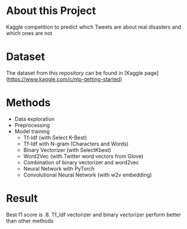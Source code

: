 # About this Project
Kaggle competition to predict which Tweets are about real disasters and which ones are not

# Dataset
The dataset from this repository can be found in [Kaggle page] (https://www.kaggle.com/c/nlp-getting-started)

# Methods
* Data exploration
* Preprocessing
* Model training
  * Tf-Idf (with Select K-Best)
  * Tf-Idf with N-gram (Characters and Words)
  * Binary Vectorizer (with SelectKbest)
  * Word2Vec (with Twitter word vectors from Glove)
  * Combination of binary vectorizer and word2vec
  * Neural Network with PyTorch
  * Convolutional Neural Network (with w2v embedding)

# Result
Best f1 score is .8. Tf_Idf vectorizer and binary vectorizer perform better than other methods
  
